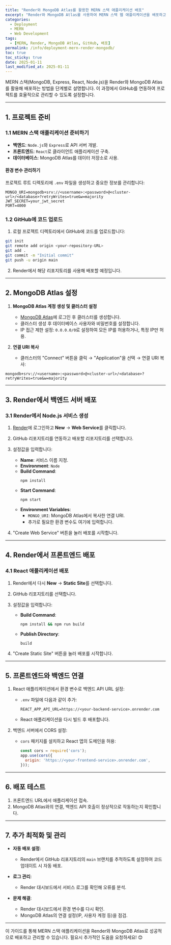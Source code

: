 ```yaml
---
title: "Render와 MongoDB Atlas를 활용한 MERN 스택 애플리케이션 배포"
excerpt: "Render와 MongoDB Atlas를 사용하여 MERN 스택 웹 애플리케이션을 배포하고, GitHub 연동을 통해 효율적으로 관리하는 방법을 자세히 알아봅니다."
categories:
  - Deployment
  - MERN
  - Web Development
tags:
  - [MERN, Render, MongoDB Atlas, GitHub, 배포]
permalink: /info/deployment-mern-render-mongodb/
toc: true
toc_sticky: true
date: 2025-01-11
last_modified_at: 2025-01-11
---
```


MERN 스택(MongoDB, Express, React, Node.js)을 Render와 MongoDB Atlas를 활용해 배포하는 방법을 단계별로 설명합니다. 이 과정에서 GitHub를 연동하여 프로젝트를 효율적으로 관리할 수 있도록 설정합니다.

---

## 1. 프로젝트 준비

### 1.1 MERN 스택 애플리케이션 준비하기

- **백엔드**: `Node.js`와 `Express`로 API 서버 개발.
- **프론트엔드**: `React`로 클라이언트 애플리케이션 구축.
- **데이터베이스**: MongoDB Atlas를 데이터 저장소로 사용.

#### 환경 변수 관리하기
프로젝트 루트 디렉토리에 `.env` 파일을 생성하고 중요한 정보를 관리합니다:

```env
MONGO_URI=mongodb+srv://<username>:<password>@<cluster-url>/<database>?retryWrites=true&w=majority
JWT_SECRET=your_jwt_secret
PORT=4000
```

### 1.2 GitHub에 코드 업로드
1. 로컬 프로젝트 디렉토리에서 GitHub에 코드를 업로드합니다:

```bash
git init
git remote add origin <your-repository-URL>
git add .
git commit -m "Initial commit"
git push -u origin main
```

2. Render에서 해당 리포지토리를 사용해 배포할 예정입니다.

---

## 2. MongoDB Atlas 설정

1. **MongoDB Atlas 계정 생성 및 클러스터 설정**
   - [MongoDB Atlas](https://www.mongodb.com/cloud/atlas)에 로그인 후 클러스터를 생성합니다.
   - 클러스터 생성 후 데이터베이스 사용자와 비밀번호를 설정합니다.
   - IP 접근 제한 설정: `0.0.0.0/0`로 설정하여 모든 IP를 허용하거나, 특정 IP만 허용.

2. **연결 URI 복사**
   - 클러스터의 "Connect" 버튼을 클릭 → "Application"을 선택 → 연결 URI 복사:

```text
mongodb+srv://<username>:<password>@<cluster-url>/<database>?retryWrites=true&w=majority
```

---

## 3. Render에서 백엔드 서버 배포

### 3.1 Render에서 Node.js 서비스 생성

1. [Render](https://render.com)에 로그인하고 **New** → **Web Service**를 클릭합니다.
2. GitHub 리포지토리를 연동하고 배포할 리포지토리를 선택합니다.
3. 설정값을 입력합니다:

   - **Name**: 서비스 이름 지정.
   - **Environment**: `Node`
   - **Build Command**:
     ```bash
     npm install
     ```
   - **Start Command**:
     ```bash
     npm start
     ```
   - **Environment Variables**:
     - `MONGO_URI`: MongoDB Atlas에서 복사한 연결 URI.
     - 추가로 필요한 환경 변수도 여기에 입력합니다.

4. "Create Web Service" 버튼을 눌러 배포를 시작합니다.

---

## 4. Render에서 프론트엔드 배포

### 4.1 React 애플리케이션 배포

1. Render에서 다시 **New** → **Static Site**를 선택합니다.
2. GitHub 리포지토리를 선택합니다.
3. 설정값을 입력합니다:

   - **Build Command**:
     ```bash
     npm install && npm run build
     ```
   - **Publish Directory**:
     ```text
     build
     ```

4. "Create Static Site" 버튼을 눌러 배포를 시작합니다.

---

## 5. 프론트엔드와 백엔드 연결

1. React 애플리케이션에서 환경 변수로 백엔드 API URL 설정:
   - `.env` 파일에 다음과 같이 추가:
     ```env
     REACT_APP_API_URL=https://<your-backend-service>.onrender.com
     ```
   - React 애플리케이션을 다시 빌드 후 배포합니다.

2. 백엔드 서버에서 CORS 설정:
   - `cors` 패키지를 설치하고 React 앱의 도메인을 허용:

     ```javascript
     const cors = require('cors');
     app.use(cors({
       origin: 'https://<your-frontend-service>.onrender.com',
     }));
     ```

---

## 6. 배포 테스트

1. 프론트엔드 URL에서 애플리케이션 접속.
2. MongoDB Atlas와의 연결, 백엔드 API 호출이 정상적으로 작동하는지 확인합니다.

---

## 7. 추가 최적화 및 관리

- **자동 배포 설정**:
  - Render에서 GitHub 리포지토리의 `main` 브랜치를 추적하도록 설정하여 코드 업데이트 시 자동 배포.

- **로그 관리**:
  - Render 대시보드에서 서비스 로그를 확인해 오류를 분석.

- **문제 해결**:
  - Render 대시보드에서 환경 변수를 다시 확인.
  - MongoDB Atlas의 연결 설정(IP, 사용자 계정 등)을 점검.

---

이 가이드를 통해 MERN 스택 애플리케이션을 Render와 MongoDB Atlas로 성공적으로 배포하고 관리할 수 있습니다. 필요시 추가적인 도움을 요청하세요! 😊


